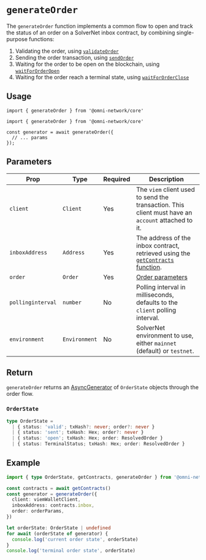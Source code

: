 # `generateOrder`

The `generateOrder` function implements a common flow to open and track the status of an order on a SolverNet inbox contract, by combining single-purpose functions:

1. Validating the order, using [`validateOrder`](/sdk/core/validateOrder)
2. Sending the order transaction, using [`sendOrder`](/sdk/core/sendOrder)
3. Waiting for the order to be open on the blockchain, using [`waitForOrderOpen`](/sdk/core/waitForOrderOpen)
4. Waiting for the order reach a terminal state, using [`waitForOrderClose`](/sdk/core/waitForOrderClose)

## Usage

`import { generateOrder } from '@omni-network/core'`

```tsx
import { generateOrder } from '@omni-network/core'

const generator = await generateOrder({
  // ... params
});
```

## Parameters

| Prop                | Type                                 | Required | Description                                                                                                                         |
| ------------------- | ------------------------------------ | -------- | ----------------------------------------------------------------------------------------------------------------------------------- |
| `client`        | `Client`                             | Yes      | The `viem` client used to send the transaction. This client must have an `account` attached to it.                                                                          |
| `inboxAddress`       | `Address`                             | Yes      | The address of the inbox contract, retrieved using the [`getContracts` function](/sdk/core/getContracts).                                                                     |
| `order`           | `Order`                         | Yes      | [Order parameters](/sdk/core/validateOrder#1-order-parameters-required) |
| `pollinginterval`       | `number`                             | No      | Polling interval in milliseconds, defaults to the `client` polling interval.                                                                     |
| `environment`           | `Environment`                         | No      | SolverNet environment to use, either `mainnet` (default) or `testnet`. |

## Return

`generateOrder` returns an [AsyncGenerator](https://developer.mozilla.org/en-US/docs/Web/JavaScript/Reference/Global_Objects/AsyncGenerator) of `OrderState` objects through the order flow.

### `OrderState`

```ts
type OrderState =
  | { status: 'valid'; txHash?: never; order?: never }
  | { status: 'sent'; txHash: Hex; order?: never }
  | { status: 'open'; txHash: Hex; order: ResolvedOrder }
  | { status: TerminalStatus; txHash: Hex; order: ResolvedOrder }
```

## Example

```ts
import { type OrderState, getContracts, generateOrder } from '@omni-network/core'

const contracts = await getContracts()
const generator = generateOrder({
  client: viemWalletClient,
  inboxAddress: contracts.inbox,
  order: orderParams,
})

let orderState: OrderState | undefined
for await (orderState of generator) {
  console.log('current order state', orderState)
}
console.log('terminal order state', orderState)
```
